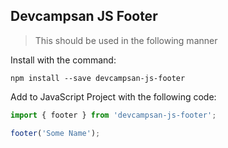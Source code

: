 ## Devcampsan JS Footer

> This should be used in the following manner

Install with the command:

```
npm install --save devcampsan-js-footer
```
Add to JavaScript Project with the following code:

```javascript
import { footer } from 'devcampsan-js-footer';

footer('Some Name');
```
